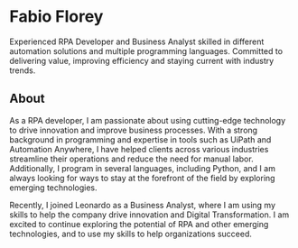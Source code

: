 # Fabio Florey
Experienced RPA Developer and Business Analyst skilled in different automation solutions and multiple programming languages. Committed to delivering value, improving efficiency and staying current with industry trends.

## About

As a RPA developer, I am passionate about using cutting-edge technology to drive innovation and improve business processes. With a strong background in programming and expertise in tools such as UiPath and Automation Anywhere, I have helped clients across various industries streamline their operations and reduce the need for manual labor. Additionally, I program in several languages, including Python, and I am always looking for ways to stay at the forefront of the field by exploring emerging technologies.

Recently, I joined Leonardo as a Business Analyst, where I am using my skills to help the company drive innovation and Digital Transformation. I am excited to continue exploring the potential of RPA and other emerging technologies, and to use my skills to help organizations succeed.
